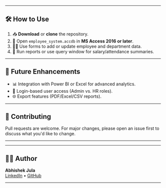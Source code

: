 
---

## 🛠️ How to Use

1. 📥 **Download** or **clone** the repository.
2. 🧩 Open `employee_system.accdb` in **MS Access 2016 or later**.
3. 🧑‍💼 Use forms to add or update employee and department data.
4. 🧾 Run reports or use query window for salary/attendance summaries.

---

## 🚀 Future Enhancements

- 📊 Integration with Power BI or Excel for advanced analytics.
- 🔐 Login-based user access (Admin vs. HR roles).
- 🌐 Export features (PDF/Excel/CSV reports).

---

## 🤝 Contributing

Pull requests are welcome. For major changes, please open an issue first to discuss what you'd like to change.

---


---

## 🙋‍♂️ Author

**Abhishek Jula**  
[LinkedIn](https://www.linkedin.com/in/abhi-jula0711) • [GitHub](https://github.com/yourusername)

---
